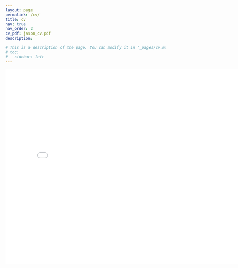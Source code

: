 ```yaml
---
layout: page
permalink: /cv/
title: cv
nav: true
nav_order: 2
cv_pdf: jason_cv.pdf
description: 

# This is a description of the page. You can modify it in '_pages/cv.md'. You can also change or remove the top pdf download button.
# toc:
#   sidebar: left
---
```

<embed src="/assets/pdf/jason_cv.pdf" width="800" height="615" 
 type="application/pdf">